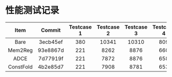 # 性能测试记录

|   Item    |  Commit  | Testcase 1 | Testcase 2 | Testcase 3 | Testcase 4 | Testcase 5 | Testcase 6 | Testcase 7 | Testcase 8 |
|:---------:|:--------:|:----------:|:----------:|:----------:|:----------:|:----------:|:----------:|:----------:|:----------:|
|   Bare    | 3ecb45ef |    380     |   10341    |   10310    |    809     |  2.8809E7  |  1.1409E7  |   11698    |  5.1626E7  |
|  Mem2Reg  | 93e8867d |    221     |    8262    |    8876    |    660     |  2.4107E7  |  7994523   |    9407    |  1.8880E7  |
|   ADCE    | 7d77919f |    221     |    7872    |    8876    |    658     |  2.4067E7  |  7890406   |    9407    |  1.9944E7  |
| ConstFold | 4b2e85d7 |    221     |    7908    |    8781    |    653     |  2.4067E7  |  7962172   |    9149    |  2.0063E7  |
